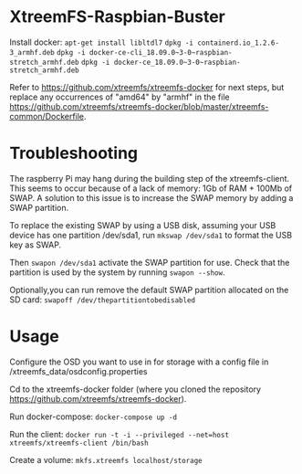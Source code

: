 # XtreemFS-Raspbian-Buster

Install docker:
`apt-get install libltdl7`
`dpkg -i containerd.io_1.2.6-3_armhf.deb`
`dpkg -i docker-ce-cli_18.09.0~3-0~raspbian-stretch_armhf.deb`
`dpkg -i docker-ce_18.09.0~3-0~raspbian-stretch_armhf.deb`

Refer to https://github.com/xtreemfs/xtreemfs-docker for next steps, but replace any occurrences of "amd64" by "armhf" in the file https://github.com/xtreemfs/xtreemfs-docker/blob/master/xtreemfs-common/Dockerfile.

# Troubleshooting

The raspberry Pi may hang during the building step of the xtreemfs-client. This seems to occur because of a lack of memory: 1Gb of RAM + 100Mb of SWAP. A solution to this issue is to increase the SWAP memory by adding a SWAP partition.

To replace the existing SWAP by using a USB disk, assuming your USB device has one partition /dev/sda1, run `mkswap /dev/sda1` to format the USB key as SWAP.

Then `swapon /dev/sda1` activate the SWAP partition for use. Check that the partition is used by the system by running `swapon --show`.

Optionally,you can run remove the default SWAP partition allocated on the SD card: `swapoff /dev/thepartitiontobedisabled`

# Usage

Configure the OSD you want to use in for storage with a config file in /xtreemfs_data/osdconfig.properties

Cd to the xtreemfs-docker folder (where you cloned the repository https://github.com/xtreemfs/xtreemfs-docker).

Run docker-compose:
`docker-compose up -d`

Run the client:
`docker run -t -i --privileged --net=host xtreemfs/xtreemfs-client /bin/bash`

Create a volume:
`mkfs.xtreemfs localhost/storage`
